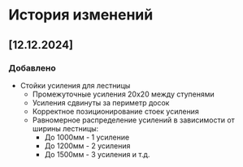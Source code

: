 # История изменений

## [12.12.2024]
### Добавлено
- Стойки усиления для лестницы
  - Промежуточные усиления 20х20 между ступенями
  - Усиления сдвинуты за периметр досок
  - Корректное позиционирование стоек усиления
  - Равномерное распределение усилений в зависимости от ширины лестницы:
    - До 1000мм - 1 усиление
    - До 1200мм - 2 усиления
    - До 1500мм - 3 усиления и т.д.
